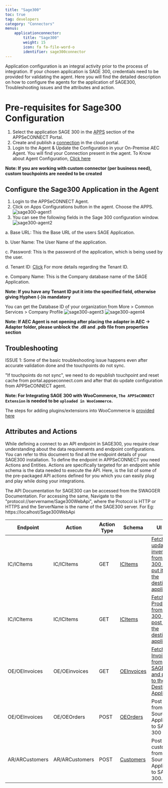```yaml
---
title: "Sage300"
toc: true
tag: developers
category: "Connectors"
menus: 
    applicationconnector:
        title: "Sage300"
        weight: 15
        icon: fa fa-file-word-o
        identifier: sage300connector
---
```


Application configuration is an integral activity prior to the process of integration. If your chosen application is SAGE 300, credentials need to be provided for validating the agent.
Here you will find the detailed description on how to configure the agents for the application of SAGE300, Troubleshooting issues and the attributes and action.

# Pre-requisites for Sage300  Configuration 

1.	Select the application SAGE 300 in the [APPS](/configuring%20appseconnect/configurations/#process-of-choosing-app) section of the APPSeCONNECT Portal.
2.	Create and publish a [connection](/getting%20started/configurations-for-integration/#configuring-connector-while-creating-connection) in the cloud portal.
3.	Login to the Agent & Update the Configuration in your On-Premise AEC Agent. You will find your Connection present in the agent.
    To Know about Agent Configuration, [Click here](/deployment/Deployment-Configuration/)

**Note: If you are working with custom connector (per business need), custom touchpoints are needed to be created**

## Configure the Sage300 Application in the Agent

 1. Login to the APPSeCONNECT Agent.
 2. Click on Apps Configurations button in the agent. Choose the APPS.   
![sage300-agent1](/staticfiles/connectors/media/application-connector/sage300-agent1.png)
 3. You can see the following fields in the Sage 300 configuration window.   
![sage300-agent2](/staticfiles/connectors/media/application-connector/sage300-agent2.png)

a. 	Base URL: This the Base URL of the users SAGE Application.

b.	User Name: The User Name of the application.

c.	Password: This is the password of the application, which is being used by the user.

d.	Tenant ID: [Click](https://cdn.na.sage.com/docs/en/customer/300erp/2017/open/Sage300_WebAPI_EndpointReference.pdf) For more details regarding the Tenant ID. 

e.	Company Name: This is the Company database name of the SAGE Application.

**Note: If you have any Tenant ID put it into the specified field, otherwise giving Hyphen (-)is mandatory**

You can get the Database ID of your organization from More > Common Services > Company Profile
![sage300-agent3](/staticfiles/connectors/media/application-connector/sage300-agent3.png)
![sage300-agent4](/staticfiles/connectors/media/application-connector/sage300-agent4.png)

**Note: If AEC Agent is not opening after placing the adapter in AEC -> Adapter folder, 
please unblock the .dll and .pdb file from properties section**

## Troubleshooting

ISSUE 1:
Some of the basic troubleshooting issue happens even after accurate validation done and the touchpoints do not sync. 

"If touchpoints do not sync", we need to do republish touchpoint and reset cache from portal.appseconnect.com and after that do update 
configuration from APPSeCONNECT agent.

**Note: For Integrating SAGE 300 with WooCommerce, `The APPSeCONNECT Extension` is needed to be `uploaded in WooCommerce`.**

The steps for adding plugins/extensions into WooCommerce is [provided here](/connectors/woocommerce-plugin-extension-upload/)

## Attributes and Actions

While defining a connect to an API endpoint in SAGE300, you require clear understanding about the data requirements 
and endpoint configurations. You can refer to this document to find all the endpoint details of your SAGE300 installation.
To define the endpoint in APPSeCONNECT you need Actions and Entities. Actions are specifically targeted for an endpoint
while schema is the data needed to execute the API. Here, is the list of some of the pre-packaged API actions defined 
for you which you can easily plug and play while doing your integrations.

The API Documentation for SAGE300 can be accessed from the SWAGGER Documentation. For accessing the same, 
Navigate to the "protocol://servername/Sage300WebApi", where the Protocol is HTTP or HTTPS and the ServerName is the name of the SAGE300 server.
For Eg: https://localhost/Sage300WebApi

|Endpoint|Action|Action Type|Schema|UI Path|
|---|---|---|---|------|
|IC/ICItems|IC/ICItems|GET|[ICItems](https://portal.appseconnect.com/AppEntityAction?AppVersionId=9bf25c8f-904f-4400-ab27-23ebe74821f7&entityId=709a2bef-4489-4518-8ad0-c2faefc832d2&entityActionId=c3cb6aae-ec0b-4b80-b0dd-c8c1b3b9ea0f&orgId=565f3128-a52c-4838-b50c-318d006b5261)|[Fetch the updated inventory from Sage 300 and put it into the destination application. ](/connectors/updating-Inventory-in-sage/)|
|IC/ICItems|IC/ICItems|GET|[ICItems](https://portal.appseconnect.com/AppEntityAction?AppVersionId=9bf25c8f-904f-4400-ab27-23ebe74821f7&entityId=709a2bef-4489-4518-8ad0-c2faefc832d2&entityActionId=61ae54f8-a00b-4a3a-87cd-0bf416bd214e&orgId=3728fb02-8d0c-4f2d-81eb-4cf27511bb6a)|[Fetch the Products from SAGE 300 and post it to the destination application. ](/connectors/adding-product-in-sage/)|
|OE/OEInvoices|OE/OEinvoices|GET|[OEInvoices](https://portal.appseconnect.com/AppEntityAction?AppVersionId=9bf25c8f-904f-4400-ab27-23ebe74821f7&entityId=5de2b8fc-75dc-4d6a-8bd9-332d798a0943&entityActionId=2669907e-2645-4ff0-900a-bd39b70089ed&orgId=3728fb02-8d0c-4f2d-81eb-4cf27511bb6a)|[Fetch the Invoices from SAGE300 and post it to the Destination Application.](http://help.sage300.com/en-us/2017/web/Subsystems/OE/Content/Transactions/ShipmentsAndInvoices/InvoicingShipments.htm)|
|OE/OEInvoices|OE/OEOrders|POST|[OEOrders](https://portal.appseconnect.com/AppEntityAction?AppVersionId=9bf25c8f-904f-4400-ab27-23ebe74821f7&entityId=caccecf7-03fd-4faf-b2f2-dd123ea04c0b&entityActionId=ef15c0fd-fd7b-4cfc-adf7-6d1b0729e534&orgId=3728fb02-8d0c-4f2d-81eb-4cf27511bb6a)|Post orders from Source Application to SAGE 300|
|AR/ARCustomers|AR/ARCustomers|POST|[Customers](https://portal.appseconnect.com/AppEntityAction?AppVersionId=9bf25c8f-904f-4400-ab27-23ebe74821f7&entityId=edd119ff-1554-473e-bfb5-2297cfceae6c&entityActionId=83a359eb-e373-4569-a253-1c9da6d341c6&orgId=3728fb02-8d0c-4f2d-81eb-4cf27511bb6a)|Post customers from Source Application to SAGE 300.|